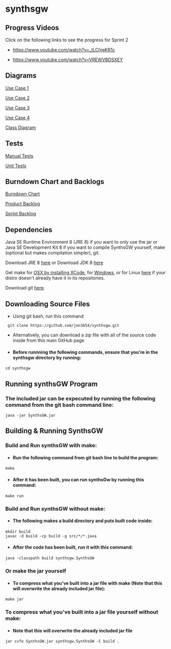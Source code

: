 # synthsgw
## Progress Videos
Click on the following links to see the progress for Sprint 2

 * https://www.youtube.com/watch?v=_tLChjeKR1c

 * https://www.youtube.com/watch?v=VREWVBDSXEY
 
## Diagrams
[Use Case 1](https://github.com/jon3654/synthsgw/blob/master/diagrams/Use%20Case%201.pdf)

[Use Case 2](https://github.com/jon3654/synthsgw/blob/master/diagrams/Use%20Case%202.pdf)

[Use Case 3](https://github.com/jon3654/synthsgw/blob/master/diagrams/Use%20Case%203.pdf)

[Use Case 4](https://github.com/jon3654/synthsgw/blob/master/diagrams/Use%20Case%204.pdf)

[Class Diagram](https://github.com/jon3654/synthsgw/blob/master/diagrams/Class%20Diagram.pdf)

## Tests

[Manual Tests](https://github.com/jon3654/synthsgw/blob/master/Tests/Manual%20Tests.pdf)

[Unit Tests](https://github.com/jon3654/synthsgw/blob/master/Tests/com/github/synthsgw/tests/JUnitTest.java)

## Burndown Chart and Backlogs

[Burndown Chart](https://github.com/jon3654/synthsgw/blob/master/Burndown_Chart.pdf)

[Product Backlog](https://github.com/jon3654/synthsgw/blob/master/Product_Backlog.pdf)

[Sprint Backlog](https://github.com/jon3654/synthsgw/blob/master/Sprint_Backlog.pdf)

## Dependencies
Java SE Runtime Environment 8 (JRE 8) if you want to only use the jar or Java SE Development Kit 8 if you want to compile SynthsGW yourself, make (optional but makes compilation simpler), git.

Download JRE 8 [here](http://www.oracle.com/technetwork/java/javase/downloads/jre8-downloads-2133155.html)
or 
Download JDK 8 [here](http://www.oracle.com/technetwork/java/javase/downloads/jdk8-downloads-2133151.html)

Get make for [OSX by installing XCode](https://developer.apple.com/xcode/), for [Windows](http://gnuwin32.sourceforge.net/packages/make.htm), or for Linux [here](https://ftp.gnu.org/gnu/make/) if your distro doesn't already have it in its repositories.

Download git [here](https://git-scm.com/downloads).

## Downloading Source Files
* Using git bash, run this command
```
 git clone https://github.com/jon3654/synthsgw.git
```
* Alternatively, you can download a zip file with all of the source code inside from this main GitHub page

* #### Before runnning the following commands, ensure that you're in the synthsgw directory by running:
```
cd synthsgw
```
## Running synthsGW Program
### The included jar can be expecuted by running the following command from the git bash command line:
```
java -jar SynthsGW.jar
```

## Building & Running SynthsGW
### Build and Run synthsGW with make:
* #### Run the following command from git bash line to build the program:
```
make
```
* #### After it has been built, you can run synthsGw by running this command:
```
make run
```

### Build and Run synthsGW without make:
* #### The following makes a build directory and puts built code inside:
```
mkdir build
javac -d build -cp build -g src/*/*.java
```

* #### After the code has been built, run it with this command:
```
java -classpath build synthsgw.SynthsGW
```
### Or make the jar yourself
* #### To compress what you've built into a jar file with make (Note that this will overwrite the already included jar file):
```
make jar
```
### To compress what you've built into a jar file yourself without make:
* #### Note that this will overwrite the already included jar file
```
jar cvfe SynthsGW.jar synthsgw.SynthsGW -C build .
```
